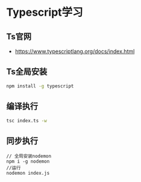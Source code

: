 Typescript学习
===
Ts官网
---
 - https://www.typescriptlang.org/docs/index.html

Ts全局安装
---
```bash
npm install -g typescript
```
编译执行
---
```bash
tsc index.ts -w
```
同步执行
---
```
// 全局安装nodemon
npm i -g nodemon
//运行
nodemon index.js

```



